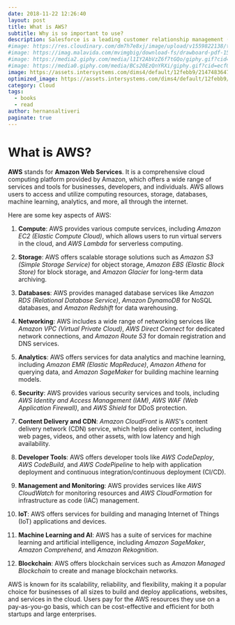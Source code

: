 ```yaml
---
date: 2018-11-22 12:26:40
layout: post
title: What is AWS?
subtitle: Why is so important to use?
description: Salesforce is a leading customer relationship management (CRM) platform and cloud computing company... 
#image: https://res.cloudinary.com/dm7h7e8xj/image/upload/v1559822138/theme9_v273a9.jpg
#image: https://imag.malavida.com/mvimgbig/download-fs/drawboard-pdf-15322-5.jpg
#image: https://media2.giphy.com/media/l1IY2AbVzZ6f7tGQo/giphy.gif?cid=ecf05e47c46f4c993306fa86540461d15f358257b387d43f&rid=giphy.gif
#image: https://media0.giphy.com/media/BCs20EzQnYRXi/giphy.gif?cid=ecf05e47f232b1b79d83818de57145545e1c0893e38473eb&rid=giphy.gif
image: https://assets.intersystems.com/dims4/default/12febb9/2147483647/strip/true/crop/780x422+0+0/resize/1560x844!/format/webp/quality/90/?url=http%3A%2F%2Finter-systems-brightspot.s3.amazonaws.com%2F26%2Fbd%2F6a6aa762425f87ad7d5c2fe65f8c%2Fawslogo-image.jpg
optimized_image: https://assets.intersystems.com/dims4/default/12febb9/2147483647/strip/true/crop/780x422+0+0/resize/1560x844!/format/webp/quality/90/?url=http%3A%2F%2Finter-systems-brightspot.s3.amazonaws.com%2F26%2Fbd%2F6a6aa762425f87ad7d5c2fe65f8c%2Fawslogo-image.jpg
category: Cloud
tags:
  - books
  - read
author: hernansaltiveri
paginate: true
---
```


# What is AWS?

**AWS** stands for **Amazon Web Services**. It is a comprehensive cloud computing platform provided by Amazon, which offers a wide range of services and tools for businesses, developers, and individuals. AWS allows users to access and utilize computing resources, storage, databases, machine learning, analytics, and more, all through the internet.

Here are some key aspects of AWS:

1. **Compute**: AWS provides various compute services, including *Amazon EC2 (Elastic Compute Cloud)*, which allows users to run virtual servers in the cloud, and *AWS Lambda* for serverless computing.

2. **Storage**: AWS offers scalable storage solutions such as *Amazon S3 (Simple Storage Service)* for object storage, *Amazon EBS (Elastic Block Store)* for block storage, and *Amazon Glacier* for long-term data archiving.

3. **Databases**: AWS provides managed database services like *Amazon RDS (Relational Database Service)*, *Amazon DynamoDB* for NoSQL databases, and *Amazon Redshift* for data warehousing.

4. **Networking**: AWS includes a wide range of networking services like *Amazon VPC (Virtual Private Cloud)*, *AWS Direct Connect* for dedicated network connections, and *Amazon Route 53* for domain registration and DNS services.

5. **Analytics**: AWS offers services for data analytics and machine learning, including *Amazon EMR (Elastic MapReduce)*, *Amazon Athena* for querying data, and *Amazon SageMaker* for building machine learning models.

6. **Security**: AWS provides various security services and tools, including *AWS Identity and Access Management (IAM)*, *AWS WAF (Web Application Firewall)*, and *AWS Shield* for DDoS protection.

7. **Content Delivery and CDN**: *Amazon CloudFront* is AWS's content delivery network (CDN) service, which helps deliver content, including web pages, videos, and other assets, with low latency and high availability.

8. **Developer Tools**: AWS offers developer tools like *AWS CodeDeploy*, *AWS CodeBuild*, and *AWS CodePipeline* to help with application deployment and continuous integration/continuous deployment (CI/CD).

9. **Management and Monitoring**: AWS provides services like *AWS CloudWatch* for monitoring resources and *AWS CloudFormation* for infrastructure as code (IAC) management.

10. **IoT**: AWS offers services for building and managing Internet of Things (IoT) applications and devices.

11. **Machine Learning and AI**: AWS has a suite of services for machine learning and artificial intelligence, including *Amazon SageMaker*, *Amazon Comprehend*, and *Amazon Rekognition*.

12. **Blockchain**: AWS offers blockchain services such as *Amazon Managed Blockchain* to create and manage blockchain networks.

AWS is known for its scalability, reliability, and flexibility, making it a popular choice for businesses of all sizes to build and deploy applications, websites, and services in the cloud. Users pay for the AWS resources they use on a pay-as-you-go basis, which can be cost-effective and efficient for both startups and large enterprises.
